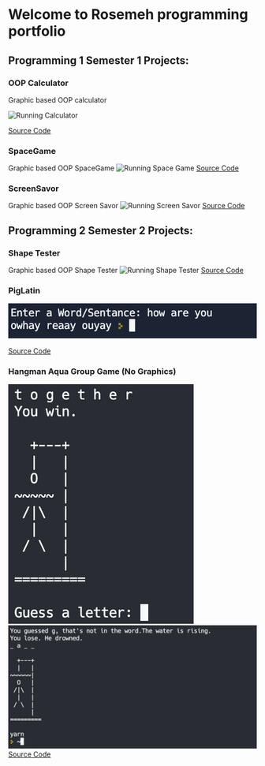 # Welcome to Rosemeh programming portfolio 

## Programming 1 Semester 1 Projects: 

### OOP Calculator 
Graphic based OOP calculator

![Running Calculator](https://github.com/rosemeh/Programming1portfolio/blob/gh-pages/images/Calc.png?raw=true)

[Source Code](https://github.com/rosemeh/Programming1portfolio/tree/gh-pages/src/Calculator) 

### SpaceGame
Graphic based OOP SpaceGame
![Running Space Game](https://github.com/rosemeh/Programming1portfolio/blob/gh-pages/images/SpaceGame.png?raw=true)
[Source Code](https://github.com/rosemeh/Programming1portfolio/tree/gh-pages/src/SpaceGame)

### ScreenSavor
Graphic based OOP Screen Savor
![Running Screen Savor](https://github.com/rosemeh/Programming1portfolio/blob/gh-pages/images/Savor.png?raw=true)
[Source Code](https://github.com/rosemeh/Programming1portfolio/blob/gh-pages/src/ScreenSavor/sketch__ScreenSaver.pde)
## Programming 2 Semester 2 Projects:

### Shape Tester
Graphic based OOP Shape Tester
![Running Shape Tester](https://github.com/rosemeh/Programming1portfolio/blob/gh-pages/images/Shapetester.png?raw=true)
[Source Code](https://github.com/rosemeh/Programming1portfolio/tree/gh-pages/src/ShapeTester)

### PigLatin
![Running PigLatin](https://github.com/anaghafari/Programming1portfolio/blob/gh-pages/images/PigLatin.png?raw=true)

[Source Code](https://github.com/anaghafari/Programming1portfolio/tree/gh-pages/src/PigLatin)

### Hangman Aqua Group Game (No Graphics)
![Running Hangman Aqua](https://github.com/anaghafari/Programming1portfolio/blob/gh-pages/images/Hangman1.png?raw=true)
![Running Hangman Aqua 2](https://github.com/anaghafari/Programming1portfolio/blob/gh-pages/images/Hangman2.png?raw=true)
[Source Code](https://github.com/anaghafari/Programming1portfolio/tree/gh-pages/src/Hangman-Aqua2)
